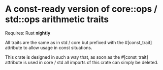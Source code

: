 # A const-ready version of core::ops / std::ops arithmetic traits

Requires: Rust **nightly**

All traits are the same as in std / core but prefixed with the #[const_trait] attribute to allow usage in const situations.

This crate is designed in such a way that, as soon as the #[const_trait] attribute is used in core / std all imports of this crate can simply be deleted.

